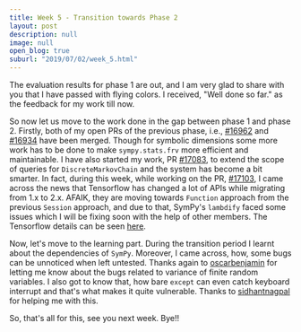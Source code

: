 ```yaml
---
title: Week 5 - Transition towards Phase 2
layout: post
description: null
image: null
open_blog: true
suburl: "2019/07/02/week_5.html"
---
```


The evaluation results for phase 1 are out, and I am very glad to share with you that I have passed with flying colors. I received, "Well done so far." as the feedback for my work till now.

So now let us move to the work done in the gap between phase 1 and phase 2. Firstly, both of my open PRs of the previous phase, i.e., [#16962](https://github.com/sympy/sympy/pull/16962) and [#16934](https://github.com/sympy/sympy/pull/16934) have been merged. Though for symbolic dimensions some more work has to be done to make `sympy.stats.frv` more efficient and maintainable. I have also started my work, PR [#17083](https://github.com/sympy/sympy/pull/17083), to extend the scope of queries for `DiscreteMarkovChain` and the system has become a bit smarter. In fact, during this week, while working on the PR, [#17103](https://github.com/sympy/sympy/pull/17103), I came across the news that Tensorflow has changed a lot of APIs  while migrating from 1.x to 2.x. AFAIK, they are moving towards `Function` approach from the previous `Session` approach, and due to that, SymPy's `lambdify` faced some issues which I will be fixing soon with the help of other members. The Tensorflow details can be seen [here](https://github.com/tensorflow/community/blob/b1d83bf2ee3fc72650140b89656e29932db36226/rfcs/20180918-functions-not-sessions-20.md).

Now, let's move to the learning part. During the transition period I learnt about the dependencies of `SymPy`. Moreover, I came across, how, some bugs can be unnoticed when left untested. Thanks again to [oscarbenjamin](https://github.com/oscarbenjamin) for letting me know about the bugs related to variance of finite random variables. I also got to know that, how bare `except` can even catch keyboard interrupt and that's what makes it quite vulnerable. Thanks to [sidhantnagpal](https://github.com/sidhantnagpal) for helping me with this.

So, that's all for this, see you next week. Bye!!